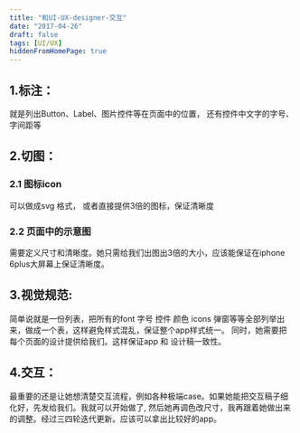 ```yaml
---
title: "和UI-UX-designer-交互"
date: "2017-04-26"
draft: false
tags: [UI/UX]
hiddenFromHomePage: true
---
```

## 1.标注：
就是列出Button、Label、图片控件等在页面中的位置， 还有控件中文字的字号、字间距等

## 2.切图：
### 2.1 图标icon
可以做成svg 格式， 或者直接提供3倍的图标，保证清晰度
### 2.2 页面中的示意图   
需要定义尺寸和清晰度。她只需给我们出图出3倍的大小，应该能保证在iphone 6plus大屏幕上保证清晰度。

## 3.视觉规范:
  简单说就是一份列表，把所有的font 字号 控件 颜色 icons 弹窗等等全部列举出来，做成一个表，这样避免样式混乱，保证整个app样式统一。
  同时，她需要把每个页面的设计提供给我们。这样保证app 和 设计稿一致性。

## 4.交互：
最重要的还是让她想清楚交互流程，例如各种极端case。如果她能把交互稿子细化好，先发给我们。我就可以开始做了, 然后她再调色改尺寸，我再跟着她做出来的调整。经过三四轮迭代更新。应该可以拿出比较好的app。
